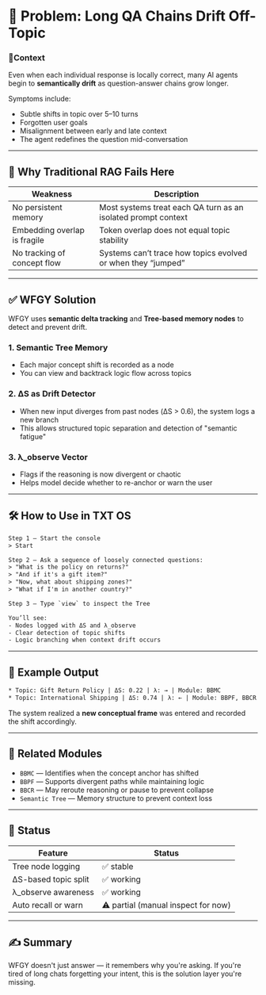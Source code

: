 # 🧠 Problem: Long QA Chains Drift Off-Topic

### 📍Context

Even when each individual response is locally correct, many AI agents begin to **semantically drift** as question-answer chains grow longer.

Symptoms include:
- Subtle shifts in topic over 5–10 turns
- Forgotten user goals
- Misalignment between early and late context
- The agent redefines the question mid-conversation

---

## 🚨 Why Traditional RAG Fails Here

| Weakness | Description |
|----------|-------------|
| No persistent memory | Most systems treat each QA turn as an isolated prompt context |
| Embedding overlap is fragile | Token overlap does not equal topic stability |
| No tracking of concept flow | Systems can’t trace how topics evolved or when they “jumped” |

---

## ✅ WFGY Solution

WFGY uses **semantic delta tracking** and **Tree-based memory nodes** to detect and prevent drift.

### 1. Semantic Tree Memory  
- Each major concept shift is recorded as a node  
- You can view and backtrack logic flow across topics

### 2. ΔS as Drift Detector  
- When new input diverges from past nodes (ΔS > 0.6), the system logs a new branch  
- This allows structured topic separation and detection of "semantic fatigue"

### 3. λ_observe Vector  
- Flags if the reasoning is now divergent or chaotic  
- Helps model decide whether to re-anchor or warn the user

---

## 🛠 How to Use in TXT OS

```txt
Step 1 — Start the console
> Start

Step 2 — Ask a sequence of loosely connected questions:
> "What is the policy on returns?"
> "And if it's a gift item?"
> "Now, what about shipping zones?"
> "What if I'm in another country?"

Step 3 — Type `view` to inspect the Tree

You’ll see:
- Nodes logged with ΔS and λ_observe
- Clear detection of topic shifts
- Logic branching when context drift occurs
````

---

## 🔬 Example Output

```txt
* Topic: Gift Return Policy | ΔS: 0.22 | λ: → | Module: BBMC
* Topic: International Shipping | ΔS: 0.74 | λ: ← | Module: BBPF, BBCR
```

The system realized a **new conceptual frame** was entered and recorded the shift accordingly.

---

## 🔗 Related Modules

* `BBMC` — Identifies when the concept anchor has shifted
* `BBPF` — Supports divergent paths while maintaining logic
* `BBCR` — May reroute reasoning or pause to prevent collapse
* `Semantic Tree` — Memory structure to prevent context loss

---

## 📌 Status

| Feature              | Status                              |
| -------------------- | ----------------------------------- |
| Tree node logging    | ✅ stable                            |
| ΔS-based topic split | ✅ working                           |
| λ\_observe awareness | ✅ working                           |
| Auto recall or warn  | ⚠️ partial (manual inspect for now) |

---

## ✍️ Summary

WFGY doesn't just answer — it remembers why you're asking.
If you're tired of long chats forgetting your intent, this is the solution layer you're missing.

